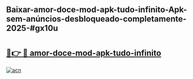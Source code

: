 ## Baixar-amor-doce-mod-apk-tudo-infinito-Apk-sem-anúncios-desbloqueado-completamente-2025-#gx10u

# <h2><a href="https://ainizakaria.my?title=amor-doce-mod-apk-tudo-infinito&ref=22M">🔗👉 🔴 amor-doce-mod-apk-tudo-infinito</a></h2>

[![acn](https://github.com/user-attachments/assets/0f9c940e-d8b0-45ae-aac7-cd30a18b3e1c)](https://ainizakaria.my?title=amor-doce-mod-apk-tudo-infinito&ref=22M)

